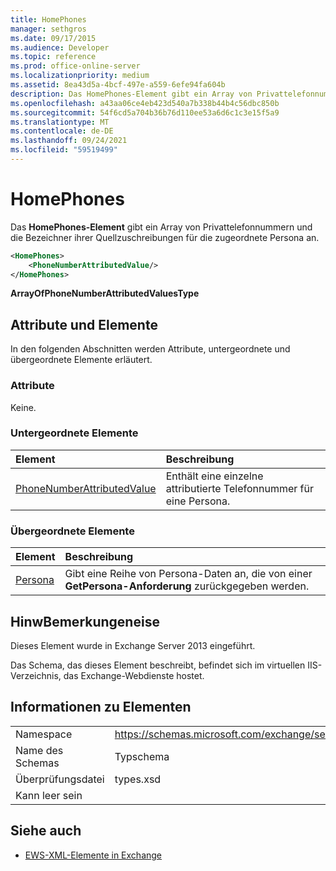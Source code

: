 ```yaml
---
title: HomePhones
manager: sethgros
ms.date: 09/17/2015
ms.audience: Developer
ms.topic: reference
ms.prod: office-online-server
ms.localizationpriority: medium
ms.assetid: 8ea43d5a-4bcf-497e-a559-6efe94fa604b
description: Das HomePhones-Element gibt ein Array von Privattelefonnummern und die Bezeichner ihrer Quellzuschreibungen für die zugeordnete Persona an.
ms.openlocfilehash: a43aa06ce4eb423d540a7b338b44b4c56dbc850b
ms.sourcegitcommit: 54f6cd5a704b36b76d110ee53a6d6c1c3e15f5a9
ms.translationtype: MT
ms.contentlocale: de-DE
ms.lasthandoff: 09/24/2021
ms.locfileid: "59519499"
---
```

# <a name="homephones"></a>HomePhones

Das **HomePhones-Element** gibt ein Array von Privattelefonnummern und die Bezeichner ihrer Quellzuschreibungen für die zugeordnete Persona an. 
  
```XML
<HomePhones>
    <PhoneNumberAttributedValue/>
</HomePhones>
```

 **ArrayOfPhoneNumberAttributedValuesType**
## <a name="attributes-and-elements"></a>Attribute und Elemente

In den folgenden Abschnitten werden Attribute, untergeordnete und übergeordnete Elemente erläutert.
  
### <a name="attributes"></a>Attribute

Keine.
  
### <a name="child-elements"></a>Untergeordnete Elemente

|**Element**|**Beschreibung**|
|:-----|:-----|
|[PhoneNumberAttributedValue](phonenumberattributedvalue.md) <br/> |Enthält eine einzelne attributierte Telefonnummer für eine Persona.  <br/> |
   
### <a name="parent-elements"></a>Übergeordnete Elemente

|**Element**|**Beschreibung**|
|:-----|:-----|
|[Persona](persona.md) <br/> |Gibt eine Reihe von Persona-Daten an, die von einer **GetPersona-Anforderung** zurückgegeben werden.  <br/> |
   
## <a name="remarks"></a>HinwBemerkungeneise

Dieses Element wurde in Exchange Server 2013 eingeführt.
  
Das Schema, das dieses Element beschreibt, befindet sich im virtuellen IIS-Verzeichnis, das Exchange-Webdienste hostet.
  
## <a name="element-information"></a>Informationen zu Elementen

|||
|:-----|:-----|
|Namespace  <br/> |https://schemas.microsoft.com/exchange/services/2006/types  <br/> |
|Name des Schemas  <br/> |Typschema  <br/> |
|Überprüfungsdatei  <br/> |types.xsd  <br/> |
|Kann leer sein  <br/> ||
   
## <a name="see-also"></a>Siehe auch



- [EWS-XML-Elemente in Exchange](ews-xml-elements-in-exchange.md)

